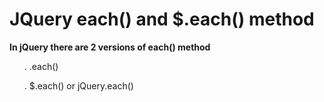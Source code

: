 # JQuery each() and $.each() method

**In jQuery there are 2 versions of each() method**</br>
<ol>. .each()</ol>
<ol>. $.each() or jQuery.each()</ol>

